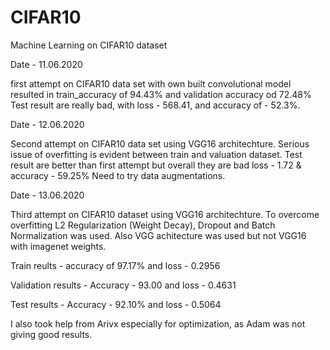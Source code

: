 # CIFAR10
Machine Learning on CIFAR10 dataset

Date - 11.06.2020

first attempt on CIFAR10 data set with own built convolutional model resulted in
train_accuracy of 94.43% and validation accuracy od 72.48%
Test result are really bad, with loss - 568.41, and accuracy of - 52.3%.

Date - 12.06.2020

Second attempt on CIFAR10 data set using VGG16 architechture.
Serious issue of overfitting is evident between train and valuation dataset.
Test result are better than first attempt but overall they are bad
loss - 1.72 & accuracy - 59.25%
Need to try data augmentations.

Date - 13.06.2020

Third attempt on CIFAR10 dataset using VGG16 architechture.
To overcome overfitting L2 Regularization (Weight Decay), Dropout and Batch Normalization was used.
Also VGG achitecture was used but not VGG16 with imagenet weights.

Train reults - accuracy of 97.17% and loss - 0.2956

Validation results - Accuracy - 93.00 and loss - 0.4631

Test results - Accuracy - 92.10% and loss - 0.5064

I also took help from Arivx especially for optimization, as Adam was not giving good results.
